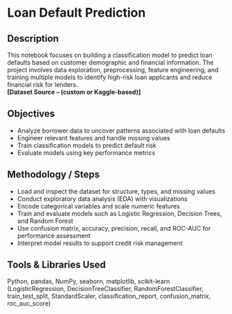 # Loan Default Prediction

## Description  
This notebook focuses on building a classification model to predict loan defaults based on customer demographic and financial information. The project involves data exploration, preprocessing, feature engineering, and training multiple models to identify high-risk loan applicants and reduce financial risk for lenders.  
**[Dataset Source – (custom or Kaggle-based)]**

## Objectives  
- Analyze borrower data to uncover patterns associated with loan defaults  
- Engineer relevant features and handle missing values  
- Train classification models to predict default risk  
- Evaluate models using key performance metrics  

## Methodology / Steps  
- Load and inspect the dataset for structure, types, and missing values  
- Conduct exploratory data analysis (EDA) with visualizations  
- Encode categorical variables and scale numeric features  
- Train and evaluate models such as Logistic Regression, Decision Trees, and Random Forest  
- Use confusion matrix, accuracy, precision, recall, and ROC-AUC for performance assessment  
- Interpret model results to support credit risk management  

## Tools & Libraries Used  
Python, pandas, NumPy, seaborn, matplotlib, scikit-learn (LogisticRegression, DecisionTreeClassifier, RandomForestClassifier, train_test_split, StandardScaler, classification_report, confusion_matrix, roc_auc_score)
